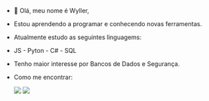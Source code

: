 - 👋 Olá, meu nome é Wyller,
- Estou aprendendo a programar e conhecendo novas ferramentas.
- Atualmente estudo as seguintes linguagems:
- JS - Pyton - C# - SQL
- Tenho maior interesse por Bancos de Dados e Segurança.
- Como me encontrar:
  <div>
  <a href="https://www.linkedin.com/in/wyller-givian-faria-440845201/" target="_blank"><img src="https://img.shields.io/badge/-LinkedIn-%230077B5?style=for-the-badge&logo=linkedin&logoColor=white" target="_blank"></a>
  <a href = "mailto:giviam@hotmail.com"><img src="https://img.shields.io/badge/Microsoft_Outlook-0078D4?style=for-the-badge&logo=microsoft-outlook&logoColor=white" target="_blank"></a>
  
  
  </div>

<!---
Wyller21/Wyller21 is a ✨ special ✨ repository because its `README.md` (this file) appears on your GitHub profile.
You can click the Preview link to take a look at your changes.
--->
